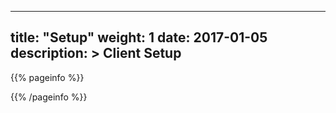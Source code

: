 
---
title: "Setup"
weight: 1
date: 2017-01-05
description: >
  Client Setup
---

{{% pageinfo %}}

{{% /pageinfo %}}
